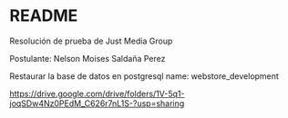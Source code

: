 # README

Resolución de prueba de Just Media Group

Postulante: Nelson Moises Saldaña Perez


Restaurar la base de datos en postgresql 
name: webstore_development

https://drive.google.com/drive/folders/1V-5q1-joqSDw4Nz0PEdM_C626r7nL1S-?usp=sharing


